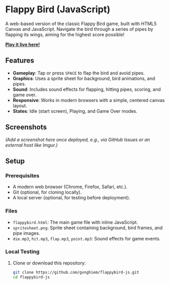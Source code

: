 # Flappy Bird (JavaScript)

A web-based version of the classic Flappy Bird game, built with HTML5 Canvas and JavaScript. Navigate the bird through a series of pipes by flapping its wings, aiming for the highest score possible!

**[Play it live here!](https://gvnghiem.github.io/flappybird-js/flappybird.html)** 

## Features
- **Gameplay**: Tap or press `SPACE` to flap the bird and avoid pipes.
- **Graphics**: Uses a sprite sheet for background, bird animations, and pipes.
- **Sound**: Includes sound effects for flapping, hitting pipes, scoring, and game over.
- **Responsive**: Works in modern browsers with a simple, centered canvas layout.
- **States**: Idle (start screen), Playing, and Game Over modes.

## Screenshots
*(Add a screenshot here once deployed, e.g., via GitHub Issues or an external host like Imgur.)*

## Setup

### Prerequisites
- A modern web browser (Chrome, Firefox, Safari, etc.).
- Git (optional, for cloning locally).
- A local server (optional, for testing before deployment).

### Files
- `flappybird.html`: The main game file with inline JavaScript.
- `spritesheet.png`: Sprite sheet containing background, bird frames, and pipe images.
- `die.mp3`, `hit.mp3`, `flap.mp3`, `point.mp3`: Sound effects for game events.

### Local Testing
1. Clone or download this repository:
   ```bash
   git clone https://github.com/gvnghiem/flappybird-js.git
   cd flappybird-js
